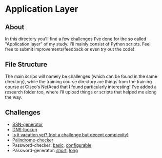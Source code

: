# Application Layer
## About
In this directory you'll find a few challenges I've done for the so called "Application layer" of my study. I'll mainly consist of Python scripts. Feel free to submit improvements/feedback or even try out the code!
## File Structure
The main scrips will namely be challenges (which can be found in the same directory), while the training course directory are things from the training course at Cisco's NetAcad that I found particularly interesting! I've added a research folder too, where I'll upload things or scripts that helped me along the way.
## Challenges
* [BSN-generator](https://github.com/dogefreak/FHICT/blob/main/App-Layer/Challenges/BSN-generator.py)
* [DNS-lookup](https://github.com/dogefreak/FHICT/blob/main/App-Layer/Challenges/DNS-lookup.py)
* [Is it vacation yet? (not a challenge but decent complexity)](https://github.com/dogefreak/FHICT/blob/main/App-Layer/Challenges/AutoSchool_beta.py)
* [Palindrome-checker](https://github.com/dogefreak/FHICT/blob/main/App-Layer/Challenges/Palindomechecker.py)
* Password-checker: [basic](https://github.com/dogefreak/FHICT/blob/main/App-Layer/Challenges/Passwordchecker.py), [configurable](https://github.com/dogefreak/FHICT/blob/main/App-Layer/Challenges/Passcheck-withconfig.py)
* Password-generator: [short](https://github.com/dogefreak/FHICT/blob/main/App-Layer/Challenges/Passwordgenerator.py), [long](https://github.com/dogefreak/FHICT/blob/main/App-Layer/Challenges/Passwordgenerator_func.py)

